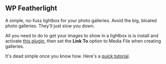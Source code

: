 ## <a name="wp-featherlight"></a>WP Featherlight

A simple, no-fuss lightbox for your photo galleries. Avoid the big, bloated photo galleries. They'll just slow you down.

All you need to do to get your images to show in a lightbox is is install and activate [this plugin](https://wordpress.org/plugins/wp-featherlight/), then set the **Link To** option to Media File when creating galleries.

It's dead simple once you know how. Here's a [quick tutorial](https://www.etoilewebdesign.com/2015/12/08/creating-photo-galleries-the-wordpress-way/).
